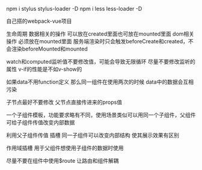 npm i stylus stylus-loader -D
npm i less less-loader -D

自己搭的webpack-vue项目

生命周期
数据相关的操作 可以放在created里面也可放在mounted里面
dom相关操作 必须放在mounted里面
服务端渲染时只会触发beforeCreate和created，不会渲染beforeMounted和mounted

watch和computed监听值不要修改值，可能会导致无限循环
尽量不要修改监听的属性
v-if的性能是不如v-show的

如果data不用function定义 那么同一组件在使用两次的时候 data中的数据会互相污染

子节点最好不要修改 父节点直接传进来的props值

一个子组件模板，功能要求略有不同，使用场景类似可以用同一个子组件，父组件可给子组件传值改变内部数据

利用父子组件传值 插槽 同一子组件可以改变内部结构 使其展示效果有区别

作用域插槽 用于父组件想使用子组件的数据时使用

尽量不要在组件中使用$route 让路由和组件解耦